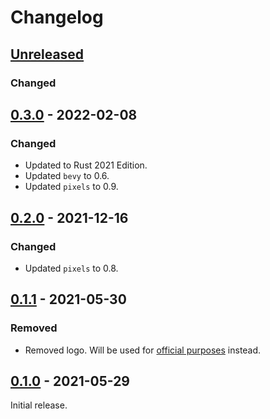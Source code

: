 # Changelog

## [Unreleased]

### Changed

## [0.3.0] - 2022-02-08

### Changed

- Updated to Rust 2021 Edition.
- Updated `bevy` to 0.6.
- Updated `pixels` to 0.9.

## [0.2.0] - 2021-12-16

### Changed

- Updated `pixels` to 0.8.

## [0.1.1] - 2021-05-30

### Removed

- Removed logo. Will be used for [official purposes](https://github.com/bevyengine/bevy/issues/2279) instead.

## [0.1.0] - 2021-05-29

Initial release.

[unreleased]: https://github.com/dtcristo/bevy_pixels/compare/v0.3.0...HEAD
[0.3.0]: https://github.com/dtcristo/bevy_pixels/releases/tag/v0.3.0
[0.2.0]: https://github.com/dtcristo/bevy_pixels/releases/tag/v0.2.0
[0.1.1]: https://github.com/dtcristo/bevy_pixels/releases/tag/v0.1.1
[0.1.0]: https://github.com/dtcristo/bevy_pixels/releases/tag/v0.1.0
